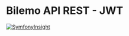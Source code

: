 # Bilemo API REST - JWT

[![SymfonyInsight](https://insight.symfony.com/projects/eaee9d84-8d95-4e95-b20c-576fa694d143/big.svg)](https://insight.symfony.com/projects/eaee9d84-8d95-4e95-b20c-576fa694d143)